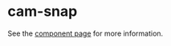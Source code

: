 cam-snap
================

See the [component page](http://elements.divshot.io/cam-snap) for more information.